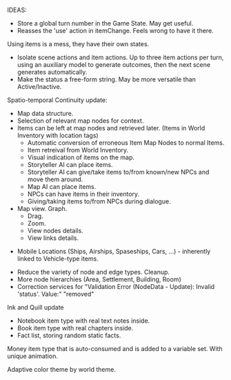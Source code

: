 IDEAS:

+ Store a global turn number in the Game State. May get useful.
+ Reasses the 'use' action in itemChange. Feels wrong to have it there.

Using items is a mess, they have their own states.
  - Isolate scene actions and item actions. Up to three item actions per turn, using an auxiliary model to generate outcomes, then the next scene generates automatically.
  - Make the status a free-form string. May be more versatile than Active/Inactive.

Spatio-temporal Continuity update:
  + Map data structure.
  + Selection of relevant map nodes for context.
  + Items can be left at map nodes and retrieved later. (Items in World Inventory with location tags)
    - Automatic conversion of erroneous Item Map Nodes to normal Items.
    + Item retreival from World Inventory.
    + Visual indication of items on the map.
    - Storyteller AI can place items.
    - Storyteller AI can give/take items to/from known/new NPCs and move them around.
    - Map AI can place items.
    - NPCs can have items in their inventory.
    - Giving/taking items to/from NPCs during dialogue.
  + Map view. Graph.
    + Drag.
    + Zoom.
    + View nodes details.
    + View links details.
  - Mobile Locations (Ships, Airships, Spaseships, Cars, ...) - inherently linked to Vehicle-type items.
  + Reduce the variety of node and edge types. Cleanup.
  + More node hierarchies (Area, Settlement, Building, Room)
  + Correction services for "Validation Error (NodeData - Update): Invalid 'status'. Value:"  "removed"

Ink and Quill update
 - Notebook item type with real text notes inside.
 - Book item type with real chapters inside.
 - Fact list, storing random static facts.

Money item type that is auto-consumed and is added to a variable set. With unique animation.

Adaptive color theme by world theme.
